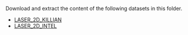 Download and extract the content of the following datasets in this folder.

- [LASER_2D_KILLIAN](https://drive.google.com/uc?export=download&id=1Rq_tA7ZjhBASrtHsFfHBuJmBvDs2_2xK)
- [LASER_2D_INTEL](https://drive.google.com/uc?export=download&id=1upKPzQVnu4RxaTIYKw6YAA6WzW7GHVcG)
<!-- - [LASER_2D_SYNTHETIC](https://drive.google.com/uc?export=download&id=1VQF1T6rOeW1xJYhQhpUoD__vvTrvNXxN) -->

